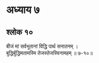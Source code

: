 # अध्याय ७

## श्लोक १०

बीजं मां सर्वभूतानां विद्धि पार्थ सनातनम् ।<br>बुद्धिर्बुद्धिमतामस्मि तेजस्तेजस्विनामहम् ॥ ७-१०॥<br><br>

